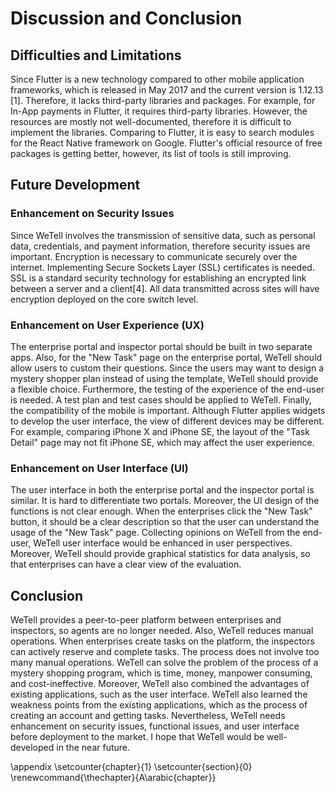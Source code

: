 # Discussion and Conclusion 

## Difficulties and Limitations

Since Flutter is a new technology compared to other mobile application frameworks, which is released in May 2017 and the current version is 1.12.13 [1]. Therefore, it lacks third-party libraries and packages. For example, for In-App payments in Flutter, it requires third-party libraries. However, the resources are mostly not well-documented, therefore it is difficult to implement the libraries. Comparing to Flutter, it is easy to search modules for the React Native framework on Google. Flutter's official resource of free packages is getting better, however, its list of tools is still improving.

## Future Development

### Enhancement on Security Issues
Since WeTell involves the transmission of sensitive data, such as personal data, credentials, and payment information, therefore security issues are important. Encryption is necessary to communicate securely over the internet. Implementing Secure Sockets Layer (SSL) certificates is needed. SSL is a standard security technology for establishing an encrypted link between a server and a client[4]. All data transmitted across sites will have encryption deployed on the core switch level. 

### Enhancement on User Experience (UX)
The enterprise portal and inspector portal should be built in two separate apps. Also, for the "New Task" page on the enterprise portal, WeTell should allow users to custom their questions. Since the users may want to design a mystery shopper plan instead of using the template, WeTell should provide a flexible choice. Furthermore, the testing of the experience of the end-user is needed. A test plan and test cases should be applied to WeTell. Finally, the compatibility of the mobile is important. Although Flutter applies widgets to develop the user interface, the view of different devices may be different. For example, comparing iPhone X and iPhone SE, the layout of the "Task Detail" page may not fit iPhone SE, which may affect the user experience.

### Enhancement on User Interface (UI)
The user interface in both the enterprise portal and the inspector portal is similar. It is hard to differentiate two portals. Moreover, the UI design of the functions is not clear enough. When the enterprises click the "New Task" button, it should be a clear description so that the user can understand the usage of the "New Task" page. Collecting opinions on WeTell from the end-user, WeTell user interface would be enhanced in user perspectives. 
Moreover, WeTell should provide graphical statistics for data analysis, so that enterprises can have a clear view of the evaluation.

## Conclusion
WeTell provides a peer-to-peer platform between enterprises and inspectors, so agents are no longer needed. Also, WeTell reduces manual operations. When enterprises create tasks on the platform, the inspectors can actively reserve and complete tasks. The process does not involve too many manual operations. WeTell can solve the problem of the process of a mystery shopping program, which is time, money, manpower consuming, and cost-ineffective. 
Moreover, WeTell also combined the advantages of existing applications, such as the user interface. WeTell also learned the weakness points from the existing applications, which as the process of creating an account and getting tasks. 
Nevertheless, WeTell needs enhancement on security issues, functional issues, and user interface before deployment to the market. I hope that WeTell would be well-developed in the near future.

\appendix
\setcounter{chapter}{1}
\setcounter{section}{0}
\renewcommand{\thechapter}{A\arabic{chapter}}
